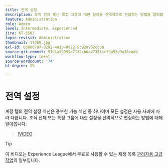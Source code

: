 ```yaml
---
title: 전역 설정
description: 조직 전체 또는 특정 그룹에 대한 설정을 전역적으로 편집하는 방법을 알아봅니다
feature: Administration
role: Admin
level: Intermediate, Experienced
jira: KT-5503
topic-revisit: Administration
thumbnail: 17358.jpg
exl-id: 6500d797-0292-4a1b-8922-5c92a962cc8a
source-git-commit: 51d1a59999a7132cb6e47351cc39a93d9a38eaeb
workflow-type: tm+mt
source-wordcount: '74'
ht-degree: 2%

---
```


# 전역 설정

계정 탭의 전역 설정 섹션은 풍부한 기능 섹션 중 하나이며 모든 설정은 사용 사례에 따라 다릅니다. 조직 전체 또는 특정 그룹에 대한 설정을 전역적으로 편집하는 방법에 대해 알아봅니다.

>[!VIDEO](https://video.tv.adobe.com/v/3412507?quality=12&learn=on&hidetitle=true)

>[!TIP]
>
>이 비디오는 Experience League에서 무료로 사용할 수 있는 재생 목록 [관리자용 고급 작업](https://experienceleague.adobe.com/en/playlists/acrobat-sign-perform-advanced-tasks-administrators)의 일부입니다.
